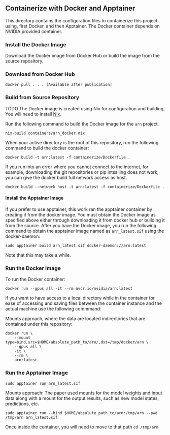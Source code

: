 ## Containerize with Docker and Apptainer

This directory contains the configuration files to containerize this project using, first Docker, and then Apptainer.
The Docker container depends on NVIDIA provided container.

### Install the Docker Image
Download the Docker image from Docker Hub or build the image from the source repository.

### Download from Docker Hub
```
docker pull . . . [Available after publication]
```

### Build from Source Repository
TODO The Docker image is created using Nix for configuration and building.
You will need to install [Nix](https://nixos.org).

Run the following command to build the Docker image for the `arn` project.
```
nix-build containers/arn_docker.nix
```

When your active directory is the root of this repository, run the following command to build the docker container:
```
docker build -t arn:latest -f containerize/Dockerfile .
```

If you run into an error where you cannot connect to the internet, for example, downloading the git repositories or pip intsalling does not work,
you can give the docker build full network access as host.
```
docker build --network host -t arn:latest -f containerize/Dockerfile .
```

#### Install the Apptainer Image

If you prefer to use apptainer, this work ran the apptainer container by creating it from the docker image.
You must obtain the Docker image as specified above either through downloading it from docker hub or building it from the source.
After you have the Docker image, you run the following command to obtain the apptainer image named as `arn_latest.sif` using the docker-daemon:
```
sudo apptainer build arn_latest.sif docker-daemon://arn:latest
```
Note that this may take a while.

### Run the Docker Image
To run the Docker container:
```
docker run --gpus all -it --rm nvcr.io/nvidia/arn:latest
```

If you want to have access to a local directory while in the container for ease of accessing and saving files between the container instance and the actual machine use the following commmand:

Mounts approach, where the data are located indirectories that are contained under this repository:
```
docker run \
    --mount type=bind,src=$HOME/absolute_path_to/arn/,dst=/tmp/docker/arn \
    --gpus all \
    -it \
    --rm \
    arn:latest
```

### Run the Apptainer Image

```
sudo apptainer run arn_latest.sif
```

Mounts approach:
The paper used mounts for the model weights and input data along with a mount for the output results, such as new model states, predictions, etc.
```
sudo apptainer run --bind $HOME/absolute_path_to/arn:/tmp/arn --pwd /tmp/arn arn_latest.sif
```
Once inside the container, you will need to move to that path `cd /tmp/arn`
